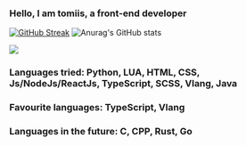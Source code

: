 ### Hello, I am tomiis, a front-end developer

[![GitHub Streak](https://github-readme-streak-stats.herokuapp.com?user=tomiis4&theme=dark&hide_border=true&date_format=M%20j%5B%2C%20Y%5D)](https://git.io/streak-stats)
![Anurag's GitHub stats](https://github-readme-stats.vercel.app/api?username=tomiis4&count_private=true&show_icons=true&theme=radical)

![](https://komarev.com/ghpvc/?username=tomiis4)

### Languages tried: Python, LUA, HTML, CSS, Js/NodeJs/ReactJs, TypeScript, SCSS, Vlang, Java

### Favourite languages: TypeScript, Vlang

### Languages in the future: C, CPP, Rust, Go
